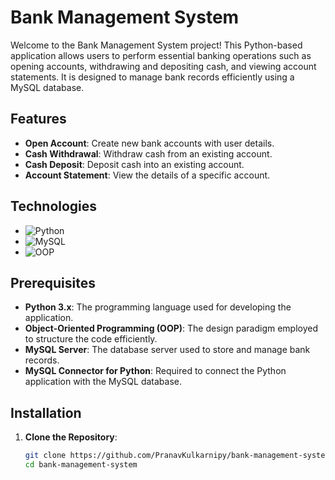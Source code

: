 # Bank Management System

Welcome to the Bank Management System project! This Python-based application allows users to perform essential banking operations such as opening accounts, withdrawing and depositing cash, and viewing account statements. It is designed to manage bank records efficiently using a MySQL database.

## Features

- **Open Account**: Create new bank accounts with user details.
- **Cash Withdrawal**: Withdraw cash from an existing account.
- **Cash Deposit**: Deposit cash into an existing account.
- **Account Statement**: View the details of a specific account.

## Technologies

- ![Python](https://img.shields.io/badge/Python-3.x-blue?style=for-the-badge&logo=python)
- ![MySQL](https://img.shields.io/badge/MySQL-8.x-blue?style=for-the-badge&logo=mysql)
- ![OOP](https://img.shields.io/badge/OOP-Object_oriented-yellow?style=for-the-badge&logo=java)

## Prerequisites

- **Python 3.x**: The programming language used for developing the application.
- **Object-Oriented Programming (OOP)**: The design paradigm employed to structure the code efficiently.
- **MySQL Server**: The database server used to store and manage bank records.
- **MySQL Connector for Python**: Required to connect the Python application with the MySQL database.

## Installation

1. **Clone the Repository**:

   ```bash
   git clone https://github.com/PranavKulkarnipy/bank-management-system.git
   cd bank-management-system
